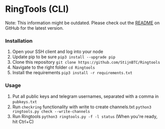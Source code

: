 # RingTools (CLI)

Note: This information might be outdated. Please check out the [README](https://github.com/StijnBTC/Ringtools) on GitHub for the latest version.



### Installation

1. Open your SSH client and log into your node
2. Update pip to be sure `pip3 install --upgrade pip`
3. Clone this repository `git clone https://github.com/StijnBTC/Ringtools`
4. Navigate to the right folder `cd Ringtools`
5. Install the requirements `pip3 install -r requirements.txt`

### Usage

1. Put all public keys and telegram usernames, separated with a comma in `pubkeys.txt`
2. Run `checkring` functionality with write to create channels.txt `python3 ringtools.py check --write-channels`
3. Run Ringtools `python3 ringtools.py -f -l status` (When you're ready, hit Ctrl+C)
